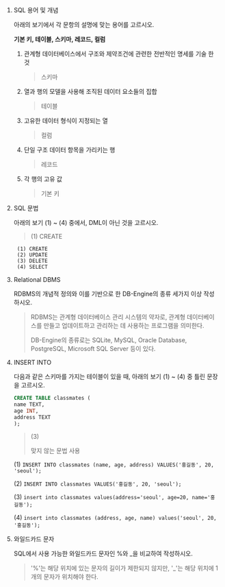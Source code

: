 1. SQL 용어 및 개념

    아래의 보기에서 각 문항의 설명에 맞는 용어를 고르시오.

    **기본 키, 테이블, 스키마, 레코드, 컬럼**

    1) 관계형 데이터베이스에서 구조와 제약조건에 관련한 전반적인 명세를 기술 한 것

        > 스키마
    
    2) 열과 행의 모델을 사용해 조직된 데이터 요소들의 집합

        > 테이블
    
    3) 고유한 데이터 형식이 지정되는 열

        > 컬럼
    
    4) 단일 구조 데이터 항목을 가리키는 행

        > 레코드
    
    5) 각 행의 고유 값

        > 기본 키

2. SQL 문법

    아래의 보기 (1) ~ (4) 중에서, DML이 아닌 것을 고르시오.

    > (1) CREATE

        (1) CREATE
        (2) UPDATE
        (3) DELETE
        (4) SELECT

3. Relational DBMS

    RDBMS의 개념적 정의와 이를 기반으로 한 DB-Engine의 종류 세가지 이상 작성하시오.

    > RDBMS는 관계형 데이터베이스 관리 시스템의 약자로, 관계형 데이터베이스를 만들고 업데이트하고 관리하는 데 사용하는 프로그램을 의미한다. 
    >
    > DB-Engine의 종류로는 SQLite, MySQL, Oracle Database, PostgreSQL, Microsoft SQL Server 등이 있다.

4. INSERT INTO

    다음과 같은 스키마를 가지는 테이블이 있을 때,
    아래의 보기 (1) ~ (4) 중 틀린 문장을 고르시오.

    ```sql
    CREATE TABLE classmates (
    name TEXT, 
    age INT,
    address TEXT
    );
    ```

    > (3)
    > 
    > 맞지 않는 문법 사용

    (1) `INSERT INTO classmates (name, age, address) VALUES('홍길동', 20, 'seoul');`

    (2) `INSERT INTO classmates VALUES('홍길동', 20, 'seoul');`

    (3) `insert into classmates values(address='seoul', age=20, name='홍길동');`

    (4) `insert into classmates (address, age, name) values('seoul', 20, '홍길동');`

5. 와일드카드 문자

    SQL에서 사용 가능한 와일드카드 문자인 %와 _을 비교하여 작성하시오.

    > '%'는 해당 위치에 있는 문자의 길이가 제한되지 않지만, '_'는 해당 위치에 1개의 문자가 위치해야 한다.